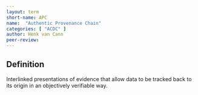 ```yaml
---
layout: term
short-name: APC
name:  "Authentic Provenance Chain"
categories: [ "ACDC" ]
author: Henk van Cann
peer-review:
---
```


## Definition

Interlinked presentations of evidence that allow data to be tracked back to its origin in an objectively verifiable way.